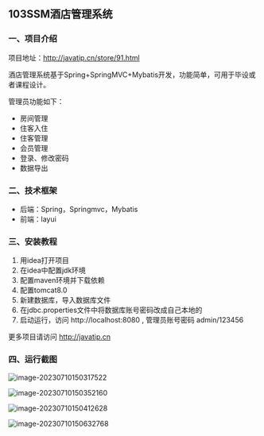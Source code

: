 ## 103SSM酒店管理系统

### 一、项目介绍

项目地址：http://javatip.cn/store/91.html

酒店管理系统基于Spring+SpringMVC+Mybatis开发，功能简单，可用于毕设或者课程设计。

管理员功能如下：

- 房间管理
- 住客入住
- 住客管理
- 会员管理
- 登录、修改密码
- 数据导出

### 二、技术框架

- 后端：Spring，Springmvc，Mybatis
- 前端：layui

### 三、安装教程

1. 用idea打开项目
2. 在idea中配置jdk环境
3. 配置maven环境并下载依赖
4. 配置tomcat8.0
5. 新建数据库，导入数据库文件
6. 在jdbc.properties文件中将数据库账号密码改成自己本地的
7. 启动运行，访问 http://localhost:8080  , 管理员账号密码 admin/123456

更多项目请访问 http://javatip.cn

### 四、运行截图

![image-20230710150317522](http://image.javatip.cn/bysj/20230710150318.png)

![image-20230710150352160](http://image.javatip.cn/bysj/20230710150352.png)

![image-20230710150412628](http://image.javatip.cn/bysj/20230710150412.png)

![image-20230710150632768](http://image.javatip.cn/bysj/20230710150632.png)
